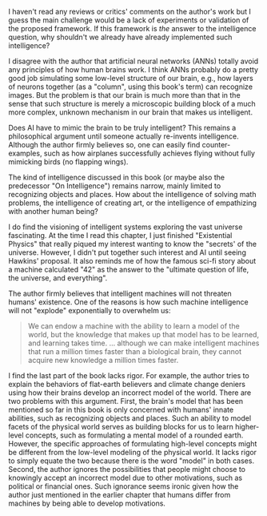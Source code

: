 <!-- 2023-a-thousand-brains -->

I haven't read any reviews or critics' comments on the author's work but I guess the main challenge would be a lack of experiments or validation of the proposed framework. If this framework is *the* answer to the intelligence question, why shouldn't we already have already implemented such intelligence?

I disagree with the author that artificial neural networks (ANNs) totally avoid any principles of how human brains work. I think ANNs probably do a pretty good job simulating some low-level structure of our brain, e.g., how layers of neurons together (as a "column", using this book's term) can recognize images. But the problem is that our brain is much more than that in the sense that such structure is merely a microscopic building block of a much more complex, unknown mechanism in our brain that makes us intelligent.

Does AI have to mimic the brain to be truly intelligent? This remains a philosophical argument until someone actually re-invents intelligence. Although the author firmly believes so, one can easily find counter-examples, such as how airplanes successfully achieves flying without fully mimicking birds (no flapping wings).

The kind of intelligence discussed in this book (or maybe also the predecessor "On Intelligence") remains narrow, mainly limited to recognizing objects and places. How about the intelligence of solving math problems, the intelligence of creating art, or the intelligence of empathizing with another human being?

I do find the visioning of intelligent systems exploring the vast universe fascinating. At the time I read this chapter, I just finished "Existential Physics" that really piqued my interest wanting to know the "secrets' of the universe. However, I didn't put together such interest and AI until seeing Hawkins' proposal. It also reminds me of how the famous sci-fi story about a machine calculated "42" as the answer to the "ultimate question of life, the universe, and everything".

The author firmly believes that intelligent machines will not threaten humans' existence. One of the reasons is how such machine intelligence will not "explode" exponentially to overwhelm us:

> We can endow a machine with the ability to learn a model of the world, but the knowledge that makes up that model has to be learned, and learning takes time. ... although we can make intelligent machines that run a million times faster than a biological brain, they cannot acquire new knowledge a million times faster.

I find the last part of the book lacks rigor. For example, the author tries to explain the behaviors of flat-earth believers and climate change deniers using how their brains develop an incorrect model of the world. There are two problems with this argument. First, the brain's model that has been mentioned so far in this book is only concerned with humans' innate abilities, such as recognizing objects and places. Such an ability to model facets of the physical world serves as building blocks for us to learn higher-level concepts, such as formulating a mental model of a rounded earth. However, the specific approaches of formulating high-level concepts might be different from the low-level modeling of the physical world. It lacks rigor to simply equate the two because there is the word "model" in both cases. Second, the author ignores the possibilities that people might choose to knowingly accept an incorrect model due to other motivations, such as political or financial ones. Such ignorance seems ironic given how the author just mentioned in the earlier chapter that humans differ from machines by being able to develop motivations.

<!-- https://m.toutiao.com/article/7201288095407899140/?upstream_biz=toutiao_pc -->